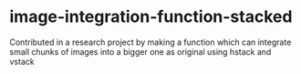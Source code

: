 # image-integration-function-stacked
Contributed in a research project by making a function which can integrate small chunks of images into a bigger one as original using hstack and vstack
